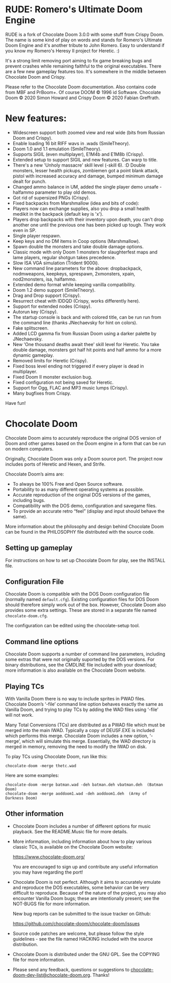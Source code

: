 # RUDE: Romero's Ultimate Doom Engine

 RUDE is a fork of Chocolate Doom 3.0.0 with some stuff from Crispy Doom.
 The name is some kind of play on words and stands for Romero's Ultimate Doom Engine and
it's another tribute to John Romero. Easy to understand if you know my Romero's Heresy II
project for Heretic. :)

 It's a strong limit removing port aiming to fix game breaking bugs and prevent crashes while
remaining faithful to the original executables. There are a few new gameplay features too.
 It's somewhere in the middle between Chocolate Doom and Crispy.

 Please refer to the Chocolate Doom documentation.
 Also contains code from MBF and PrBoom+.
 Of course DOOM © 1996 id Software.
 Chocolate Doom © 2020 Simon Howard and Crispy Doom © 2020 Fabian Greffrath.

# New features:

 * Widescreen support both zoomed view and real wide (bits from Russian Doom and Crispy).
 * Enable loading 16 bit RIFF wavs in .wads (SmileTheory).
 * Doom 1.0 and 1.1 emulation (SmileTheory).
 * Supports SIGIL (even multiplayer), E1M4b and E1M8b (Crispy).
 * Extended setup to support SIGIL and new features. Can warp to title.
 * There's a new 'Unholy massacre' skill level (-skill 6). :D Double monsters, lesser health pickups,
 zombiemen got a point blank attack, pistol with increased accuracy and damage, bumped minimum damage
 dealt for punch.
 * Changed ammo balance in UM, added the single player demo unsafe -halfammo parameter to play
 old demos.
 * Got rid of supersized PNGs (Crispy).
 * Fixed backpacks from Marshmallow (idea and bits of code):
 * Players now can exchange supplies, also you drop a small health medikit in the backpack
 (default key is 'x').
 * Players drop backpacks with their inventory upon death, you can't drop another one until the
 previous one has been picked up tough. They work even in SP.
 * Single player respawn.
 * Keep keys and no DM items in Coop options (Marshmallow).
 * Spawn double the monsters and take double damage options.
 * Classic mode with only Doom 1 monsters for slaughterfest maps and lame players, regular shotgun
 takes precedence.
 * Slow ISA VGA simulation (Trident 9000i).
 * New command line parameters for the above: dropbackpack, nodmweapons, keepkeys, sprespawn,
 2xmonsters, xpain, nod2monsters, isa, halfammo.
 * Extended demo format while keeping vanilla compatibility.
 * Doom 1.2 demo support (SmileTheory).
 * Drag and Drop support (Crispy).
 * Resurrect cheat with IDDQD (Crispy, works differently here).
 * Support for extended nodes (Crispy).
 * Autorun key (Crispy).
 * The startup console is back and with colored title, can be run run from the command line
 (thanks JNechaevsky for hint on colors).
 * Fake splitscreen.
 * Added LCD gamma fix from Russian Doom using a darker palette by JNechaevsky.
 * New 'One thousand deaths await thee' skill level for Heretic. You take double damage, monsters
 got half hit points and half ammo for a more dynamic gameplay.
 * Removed limits for Heretic (Crispy).
 * Fixed boss level ending not triggered if every player is dead in multiplayer.
 * Fixed Doom II monster exclusion bug.
 * Fixed configuration not being saved for Heretic.
 * Support for Ogg, FLAC and MP3 music lumps (Crispy).
 * Many bugfixes from Crispy.

 Have fun!

# Chocolate Doom

Chocolate Doom aims to accurately reproduce the original DOS version of
Doom and other games based on the Doom engine in a form that can be
run on modern computers.

Originally, Chocolate Doom was only a Doom source port. The project
now includes ports of Heretic and Hexen, and Strife.

Chocolate Doom’s aims are:

 * To always be 100% Free and Open Source software.
 * Portability to as many different operating systems as possible.
 * Accurate reproduction of the original DOS versions of the games,
   including bugs.
 * Compatibility with the DOS demo, configuration and savegame files.
 * To provide an accurate retro “feel” (display and input should
   behave the same).

More information about the philosophy and design behind Chocolate Doom
can be found in the PHILOSOPHY file distributed with the source code.

## Setting up gameplay

For instructions on how to set up Chocolate Doom for play, see the
INSTALL file.

## Configuration File

Chocolate Doom is compatible with the DOS Doom configuration file
(normally named `default.cfg`). Existing configuration files for DOS
Doom should therefore simply work out of the box. However, Chocolate
Doom also provides some extra settings. These are stored in a
separate file named `chocolate-doom.cfg`.

The configuration can be edited using the chocolate-setup tool.

## Command line options

Chocolate Doom supports a number of command line parameters, including
some extras that were not originally suported by the DOS versions. For
binary distributions, see the CMDLINE file included with your
download; more information is also available on the Chocolate Doom
website.

## Playing TCs

With Vanilla Doom there is no way to include sprites in PWAD files.
Chocolate Doom’s ‘-file’ command line option behaves exactly the same
as Vanilla Doom, and trying to play TCs by adding the WAD files using
‘-file’ will not work.

Many Total Conversions (TCs) are distributed as a PWAD file which must
be merged into the main IWAD. Typically a copy of DEUSF.EXE is
included which performs this merge. Chocolate Doom includes a new
option, ‘-merge’, which will simulate this merge. Essentially, the
WAD directory is merged in memory, removing the need to modify the
IWAD on disk.

To play TCs using Chocolate Doom, run like this:

```
chocolate-doom -merge thetc.wad
```

Here are some examples:

```
chocolate-doom -merge batman.wad -deh batman.deh vbatman.deh  (Batman Doom)
chocolate-doom -merge aoddoom1.wad -deh aoddoom1.deh  (Army of Darkness Doom)
```

## Other information

 * Chocolate Doom includes a number of different options for music
   playback. See the README.Music file for more details.

 * More information, including information about how to play various
   classic TCs, is available on the Chocolate Doom website:

     https://www.chocolate-doom.org/

   You are encouraged to sign up and contribute any useful information
   you may have regarding the port!

 * Chocolate Doom is not perfect. Although it aims to accurately
   emulate and reproduce the DOS executables, some behavior can be very
   difficult to reproduce. Because of the nature of the project, you
   may also encounter Vanilla Doom bugs; these are intentionally
   present; see the NOT-BUGS file for more information.

   New bug reports can be submitted to the issue tracker on Github:

     https://github.com/chocolate-doom/chocolate-doom/issues

 * Source code patches are welcome, but please follow the style
   guidelines - see the file named HACKING included with the source
   distribution.

 * Chocolate Doom is distributed under the GNU GPL. See the COPYING
   file for more information.

 * Please send any feedback, questions or suggestions to
   chocolate-doom-dev-list@chocolate-doom.org. Thanks!
